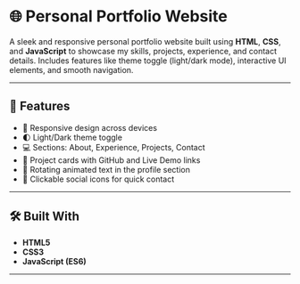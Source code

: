 # 🌐 Personal Portfolio Website

A sleek and responsive personal portfolio website built using **HTML**, **CSS**, and **JavaScript** to showcase my skills, projects, experience, and contact details. Includes features like theme toggle (light/dark mode), interactive UI elements, and smooth navigation.

---

## 🚀 Features

- 🎨 Responsive design across devices
- 🌓 Light/Dark theme toggle
- 💻 Sections: About, Experience, Projects, Contact
- 📂 Project cards with GitHub and Live Demo links
- 🔄 Rotating animated text in the profile section
- 📧 Clickable social icons for quick contact

---

## 🛠️ Built With

- **HTML5**
- **CSS3**
- **JavaScript (ES6)**

---
